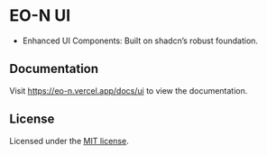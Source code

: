 # EO-N UI

- Enhanced UI Components: Built on shadcn’s robust foundation.

## Documentation

Visit https://eo-n.vercel.app/docs/ui to view the documentation.

## License

Licensed under the [MIT license](https://github.com/aeonzz/eo-n/blob/main/LICENSE).

<!-- GitAds-Verify: C7PGZ2SYE1746S99LFDT9HBGBIEUGHVV -->